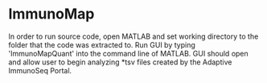 # ImmunoMap
In order to run source code, open MATLAB and set working directory to the folder that the code was extracted to.
Run GUI by typing 'ImmunoMapQuant' into the command line of MATLAB. GUI should open and allow user to begin analyzing *tsv files
created by the Adaptive ImmunoSeq Portal. 

